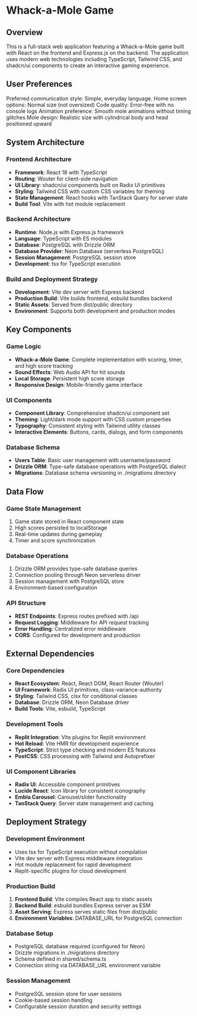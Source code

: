 # Whack-a-Mole Game

## Overview

This is a full-stack web application featuring a Whack-a-Mole game built with React on the frontend and Express.js on the backend. The application uses modern web technologies including TypeScript, Tailwind CSS, and shadcn/ui components to create an interactive gaming experience.

## User Preferences

Preferred communication style: Simple, everyday language.
Home screen options: Normal size (not oversized)
Code quality: Error-free with no console logs
Animation preference: Smooth mole animations without timing glitches
Mole design: Realistic size with cylindrical body and head positioned upward

## System Architecture

### Frontend Architecture
- **Framework**: React 18 with TypeScript
- **Routing**: Wouter for client-side navigation
- **UI Library**: shadcn/ui components built on Radix UI primitives
- **Styling**: Tailwind CSS with custom CSS variables for theming
- **State Management**: React hooks with TanStack Query for server state
- **Build Tool**: Vite with hot module replacement

### Backend Architecture
- **Runtime**: Node.js with Express.js framework
- **Language**: TypeScript with ES modules
- **Database**: PostgreSQL with Drizzle ORM
- **Database Provider**: Neon Database (serverless PostgreSQL)
- **Session Management**: PostgreSQL session store
- **Development**: tsx for TypeScript execution

### Build and Deployment Strategy
- **Development**: Vite dev server with Express backend
- **Production Build**: Vite builds frontend, esbuild bundles backend
- **Static Assets**: Served from dist/public directory
- **Environment**: Supports both development and production modes

## Key Components

### Game Logic
- **Whack-a-Mole Game**: Complete implementation with scoring, timer, and high score tracking
- **Sound Effects**: Web Audio API for hit sounds
- **Local Storage**: Persistent high score storage
- **Responsive Design**: Mobile-friendly game interface

### UI Components
- **Component Library**: Comprehensive shadcn/ui component set
- **Theming**: Light/dark mode support with CSS custom properties
- **Typography**: Consistent styling with Tailwind utility classes
- **Interactive Elements**: Buttons, cards, dialogs, and form components

### Database Schema
- **Users Table**: Basic user management with username/password
- **Drizzle ORM**: Type-safe database operations with PostgreSQL dialect
- **Migrations**: Database schema versioning in ./migrations directory

## Data Flow

### Game State Management
1. Game state stored in React component state
2. High scores persisted to localStorage
3. Real-time updates during gameplay
4. Timer and score synchronization

### Database Operations
1. Drizzle ORM provides type-safe database queries
2. Connection pooling through Neon serverless driver
3. Session management with PostgreSQL store
4. Environment-based configuration

### API Structure
- **REST Endpoints**: Express routes prefixed with /api
- **Request Logging**: Middleware for API request tracking
- **Error Handling**: Centralized error middleware
- **CORS**: Configured for development and production

## External Dependencies

### Core Dependencies
- **React Ecosystem**: React, React DOM, React Router (Wouter)
- **UI Framework**: Radix UI primitives, class-variance-authority
- **Styling**: Tailwind CSS, clsx for conditional classes
- **Database**: Drizzle ORM, Neon Database driver
- **Build Tools**: Vite, esbuild, TypeScript

### Development Tools
- **Replit Integration**: Vite plugins for Replit environment
- **Hot Reload**: Vite HMR for development experience
- **TypeScript**: Strict type checking and modern ES features
- **PostCSS**: CSS processing with Tailwind and Autoprefixer

### UI Component Libraries
- **Radix UI**: Accessible component primitives
- **Lucide React**: Icon library for consistent iconography
- **Embla Carousel**: Carousel/slider functionality
- **TanStack Query**: Server state management and caching

## Deployment Strategy

### Development Environment
- Uses tsx for TypeScript execution without compilation
- Vite dev server with Express middleware integration
- Hot module replacement for rapid development
- Replit-specific plugins for cloud development

### Production Build
1. **Frontend Build**: Vite compiles React app to static assets
2. **Backend Build**: esbuild bundles Express server as ESM
3. **Asset Serving**: Express serves static files from dist/public
4. **Environment Variables**: DATABASE_URL for PostgreSQL connection

### Database Setup
- PostgreSQL database required (configured for Neon)
- Drizzle migrations in ./migrations directory
- Schema defined in shared/schema.ts
- Connection string via DATABASE_URL environment variable

### Session Management
- PostgreSQL session store for user sessions
- Cookie-based session handling
- Configurable session duration and security settings